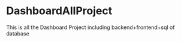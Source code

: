 DashboardAllProject
===================

This is all the Dashboard Project including backend+frontend+sql of database